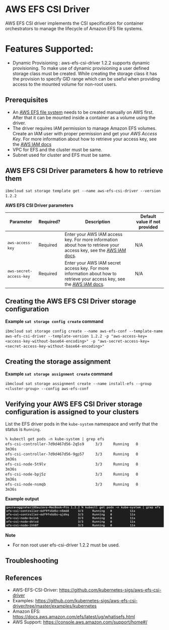 # AWS EFS CSI Driver

AWS EFS CSI driver implements the CSI specification for container orchestrators to manage the lifecycle of Amazon EFS file systems.

# Features Supported:
- Dynamic Provisioning : aws-efs-csi-driver 1.2.2 supports dynamic provisioning. To make use of dynamic provisioning a user defined storage class must be created. While creating the storage class it has the provision to specify GID range which can be useful when providing access to the mounted volume for non-root users.

## Prerequisites

- An [AWS EFS file system](https://docs.aws.amazon.com/efs/latest/ug/gs-step-two-create-efs-resources.html) needs to be created manually on AWS first. After that it can be mounted inside a container as a volume using the driver.
- The driver requires IAM permission to manage Amazon EFS volumes. Create an IAM user with proper permission and get your *AWS Access Key*. For more information about how to retrieve your access key, see the [AWS IAM docs](https://docs.aws.amazon.com/IAM/latest/UserGuide/id_credentials_access-keys.html)
- VPC for EFS and the cluster must be same.
- Subnet used for cluster and EFS must be same.
## AWS EFS CSI Driver parameters & how to retrieve them

```
ibmcloud sat storage template get --name aws-efs-csi-driver --version 1.2.2
```
**AWS EFS CSI Driver parameters**

| Parameter | Required? | Description | Default value if not provided |
| --- | --- | --- | --- |
| `aws-access-key` | Required | Enter your AWS IAM access key. For more information about how to retrieve your access key, see the [AWS IAM docs](https://docs.aws.amazon.com/IAM/latest/UserGuide/id_credentials_access-keys.html). | N/A |
| `aws-secret-access-key` | Required | Enter your AWS IAM secret access key. For more information about how to retrieve your access key, see the [AWS IAM docs](https://docs.aws.amazon.com/IAM/latest/UserGuide/id_credentials_access-keys.html). | N/A | |


## Creating the AWS EFS CSI Driver storage configuration

**Example `sat storage config create` command**

```
ibmcloud sat storage config create --name aws-efs-conf --template-name aws-efs-csi-driver --template-version 1.2.2 -p "aws-access-key=<access-key-without-base64-encoding>" -p "aws-secret-access-key=<secret-access-key-without-base64-encoding>"
```

## Creating the storage assignment

**Example `sat storage assignment create` command**

```
ibmcloud sat storage assignment create --name install-efs --group <cluster-group> --config aws-efs-conf
```

## Verifying your AWS EFS CSI Driver storage configuration is assigned to your clusters
List the EFS driver pods in the `kube-system` namespace and verify that the status is `Running`.
```
% kubectl get pods -n kube-system | grep efs
efs-csi-controller-7d9d467d56-2q5s9     3/3     Running   0          3m36s
efs-csi-controller-7d9d467d56-9gp57     3/3     Running   0          3m36s
efs-csi-node-5t9lv                      3/3     Running   0          3m36s
efs-csi-node-bpj5z                      3/3     Running   0          3m36s
efs-csi-node-nsmqb                      3/3     Running   0          3m36s
```


**Example output**

![Example Output](./images/output.png)

**Note**
- For non root user efs-csi-driver 1.2.2 must be used.
## Troubleshooting



## References

- AWS-EFS-CSI-Driver: https://github.com/kubernetes-sigs/aws-efs-csi-driver
- Examples: https://github.com/kubernetes-sigs/aws-efs-csi-driver/tree/master/examples/kubernetes
- Amazon EFS: https://docs.aws.amazon.com/efs/latest/ug/whatisefs.html
- AWS Support: https://console.aws.amazon.com/support/home#/
